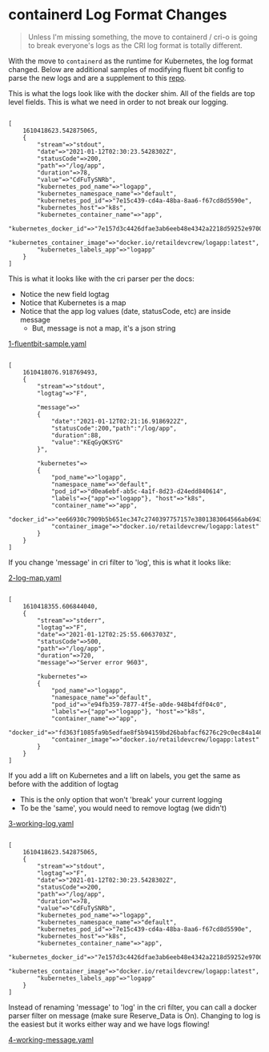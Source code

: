 # containerd Log Format Changes

> Unless I'm missing something, the move to containerd / cri-o is going to break everyone's logs as the CRI log format is totally different.

With the move to `containerd` as the runtime for Kubernetes, the log format changed. Below are additional samples of modifying fluent bit config to parse the new logs and are a supplement to this [repo](https://github.com/microsoft/fluentbit-containerd-cri-o-json-log).

This is what the logs look like with the docker shim. All of the fields are top level fields. This is what we need in order to not break our logging.

```

[
    1610418623.542875065, 
    {
        "stream"=>"stdout", 
        "date"=>"2021-01-12T02:30:23.5428302Z", 
        "statusCode"=>200, 
        "path"=>"/log/app", 
        "duration"=>78, 
        "value"=>"CdFuTySNRb", 
        "kubernetes_pod_name"=>"logapp", 
        "kubernetes_namespace_name"=>"default", 
        "kubernetes_pod_id"=>"7e15c439-cd4a-48ba-8aa6-f67cd8d5590e", 
        "kubernetes_host"=>"k8s", 
        "kubernetes_container_name"=>"app", 
        "kubernetes_docker_id"=>"7e157d3c4426dfae3ab6eeb48e4342a2218d59252e9700479ff24fabc1967056", 
        "kubernetes_container_image"=>"docker.io/retaildevcrew/logapp:latest", 
        "kubernetes_labels_app"=>"logapp"
    }
]

```

This is what it looks like with the cri parser per the docs:

- Notice the new field logtag
- Notice that Kubernetes is a map
- Notice that the app log values (date, statusCode, etc) are inside message
  - But, message is not a map, it's a json string

[1-fluentbit-sample.yaml](./1-fluentbit-sample.yaml)

```

[
    1610418076.918769493, 
    {
        "stream"=>"stdout", 
        "logtag"=>"F", 

        "message"=>"
        {
            "date":"2021-01-12T02:21:16.9186922Z",
            "statusCode":200,"path":"/log/app",
            "duration":88,
            "value":"KEqGyQKSYG"
        }", 

        "kubernetes"=>
        {
            "pod_name"=>"logapp", 
            "namespace_name"=>"default", 
            "pod_id"=>"d0ea6ebf-ab5c-4a1f-8d23-d24edd840614", 
            "labels"=>{"app"=>"logapp"}, "host"=>"k8s", 
            "container_name"=>"app", 
            "docker_id"=>"ee66930c7909b5b651ec347c2740397757157e3801383064566ab6943c9d757c", 
            "container_image"=>"docker.io/retaildevcrew/logapp:latest"
        }
    }
]

```

If you change 'message' in cri filter to 'log', this is what it looks like:

[2-log-map.yaml](./2-log-map.yaml)

```

[
    1610418355.606844040, 
    {
        "stream"=>"stderr", 
        "logtag"=>"F", 
        "date"=>"2021-01-12T02:25:55.6063703Z", 
        "statusCode"=>500, 
        "path"=>"/log/app", 
        "duration"=>720, 
        "message"=>"Server error 9603", 

        "kubernetes"=>
        {
            "pod_name"=>"logapp", 
            "namespace_name"=>"default", 
            "pod_id"=>"e94fb359-7877-4f5e-a0de-948b4fdf04c0", 
            "labels"=>{"app"=>"logapp"}, "host"=>"k8s", 
            "container_name"=>"app", 
            "docker_id"=>"fd363f1085fa9b5edfae8f5b94159bd26babfacf6276c29c0ec84a146afa140d", 
            "container_image"=>"docker.io/retaildevcrew/logapp:latest"
        }
    }
]

```

If you add a lift on Kubernetes and a lift on labels, you get the same as before with the addition of logtag

- This is the only option that won't 'break' your current logging
- To be the 'same', you would need to remove logtag (we didn't)

[3-working-log.yaml](./3-working-log.yaml)

```

[
    1610418623.542875065, 
    {
        "stream"=>"stdout", 
        "logtag"=>"F", 
        "date"=>"2021-01-12T02:30:23.5428302Z", 
        "statusCode"=>200, 
        "path"=>"/log/app", 
        "duration"=>78, 
        "value"=>"CdFuTySNRb", 
        "kubernetes_pod_name"=>"logapp", 
        "kubernetes_namespace_name"=>"default", 
        "kubernetes_pod_id"=>"7e15c439-cd4a-48ba-8aa6-f67cd8d5590e", 
        "kubernetes_host"=>"k8s", 
        "kubernetes_container_name"=>"app", 
        "kubernetes_docker_id"=>"7e157d3c4426dfae3ab6eeb48e4342a2218d59252e9700479ff24fabc1967056", 
        "kubernetes_container_image"=>"docker.io/retaildevcrew/logapp:latest", 
        "kubernetes_labels_app"=>"logapp"
    }
]

```

Instead of renaming 'message' to 'log' in the cri filter, you can call a docker parser filter on message (make sure Reserve_Data is On). Changing to log is the easiest but it works either way and we have logs flowing!

[4-working-message.yaml](./4-working-message.yaml)
